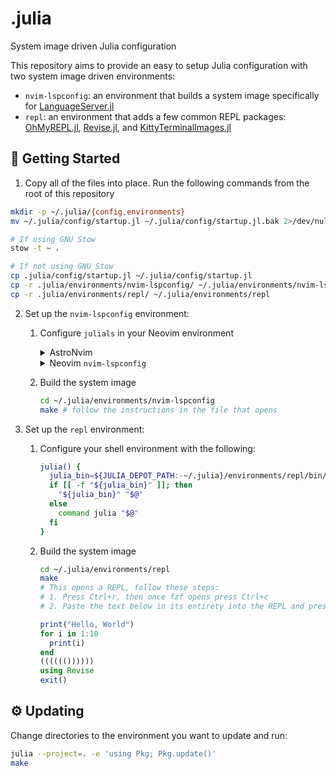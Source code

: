 # .julia

System image driven Julia configuration

This repository aims to provide an easy to setup Julia configuration with two system image driven environments:

- `nvim-lspconfig`: an environment that builds a system image specifically for [LanguageServer.jl](https://github.com/julia-vscode/LanguageServer.jl)
- `repl`: an environment that adds a few common REPL packages: [OhMyREPL.jl](https://github.com/KristofferC/OhMyREPL.jl), [Revise.jl](https://github.com/timholy/Revise.jl), and [KittyTerminalImages.jl](https://github.com/simonschoelly/KittyTerminalImages.jl)

## 🚀 Getting Started

1. Copy all of the files into place. Run the following commands from the root of this repository

```sh
mkdir -p ~/.julia/{config,environments}
mv ~/.julia/config/startup.jl ~/.julia/config/startup.jl.bak 2>/dev/null

# If using GNU Stow
stow -t ~ .

# If not using GNU Stow
cp .julia/config/startup.jl ~/.julia/config/startup.jl
cp -r .julia/environments/nvim-lspconfig/ ~/.julia/environments/nvim-lspconfig
cp -r .julia/environments/repl/ ~/.julia/environments/repl
```

2. Set up the `nvim-lspconfig` environment:

   1. Configure `julials` in your Neovim environment

      <details>
      <summary>AstroNvim</summary>

      Save the following as `julials.lua` in your `plugins/` folder:

      ```julia
      return {
        "AstroNvim/astrolsp",
        opts = {
          servers = { "julials" },
          config = {
            julials = {
              on_new_config = function(new_config)
                -- check for nvim-lspconfig julia sysimage shim
                local julia = (vim.env.JULIA_DEPOT_PATH or vim.fn.expand "~/.julia")
                  .. "/environments/nvim-lspconfig/bin/julia"
                if require("lspconfig").util.path.is_file(julia) then
                  new_config.cmd[1] = julia
                else
                  new_config.autostart = false -- only auto start if sysimage is available
                end
              end,
              settings = {
                julia = {
                  lint = {
                    -- recommended default used by Julia VS Code extension
                    missingrefs = "none",
                  },
                },
              },
            },
          },
        },
      }
      ```

      </details>

      <details>
      <summary>Neovim <code>nvim-lspconfig</code></summary>

      Save the following where necessary in your configuration:

      ```julia
      require("lspconfig").julials.setup({
          on_new_config = function(new_config, _)
              local julia = vim.fn.expand("~/.julia/environments/nvim-lspconfig/bin/julia")
              if require("lspconfig").util.path.is_file(julia) then
                  new_config.cmd[1] = julia
              end
          end,
          -- ...
      })
      ```

      </details>

   2. Build the system image

      ```sh
      cd ~/.julia/environments/nvim-lspconfig
      make # follow the instructions in the file that opens
      ```

3. Set up the `repl` environment:

   1. Configure your shell environment with the following:

      ```sh
      julia() {
        julia_bin=${JULIA_DEPOT_PATH:-~/.julia}/environments/repl/bin/julia
        if [[ -f "${julia_bin}" ]]; then
          "${julia_bin}" "$@"
        else
          command julia "$@"
        fi
      }
      ```

   2. Build the system image

      ```sh
      cd ~/.julia/environments/repl
      make
      # This opens a REPL, follow these steps:
      # 1. Press Ctrl+r, then once fzf opens press Ctrl+c
      # 2. Paste the text below in its entirety into the REPL and press Enter
      ```

      ```julia
      print("Hello, World")
      for i in 1:10
        print(i)
      end
      (((((())))))
      using Revise
      exit()
      ```

## ⚙️ Updating

Change directories to the environment you want to update and run:

```sh
julia --project=. -e 'using Pkg; Pkg.update()'
make
```
